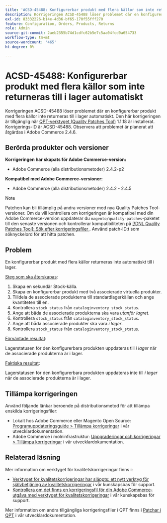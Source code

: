 ```yaml
---
title: 'ACSD-45488: Konfigurerbar produkt med flera källor som inte returneras till i lager automatiskt'
description: Korrigeringen ACSD-45488 löser problemet där en konfigurerbar produkt med flera källor inte returneras till i lager automatiskt. Den här korrigeringen är tillgänglig när [QPT-verktyget (Quality Patches Tool)](/help/announcements/adobe-commerce-announcements/magento-quality-patches-released-new-tool-to-self-serve-quality-patches.md) 1.1.18 är installerat. Korrigerings-ID är ACSD-45488. Observera att problemet är planerat att åtgärdas i Adobe Commerce 2.4.6.
exl-id: 83332226-b14e-4d36-bf65-170f55fff270
feature: Configuration, Orders, Products, Returns
role: Admin
source-git-commit: 2aeb2355b74d1cdfc62b5e7c5aa04fcd0a654733
workflow-type: tm+mt
source-wordcount: '465'
ht-degree: 0%

---
```


# ACSD-45488: Konfigurerbar produkt med flera källor som inte returneras till i lager automatiskt

Korrigeringen ACSD-45488 löser problemet där en konfigurerbar produkt med flera källor inte returneras till i lager automatiskt. Den här korrigeringen är tillgänglig när [QPT-verktyget (Quality Patches Tool)](/help/announcements/adobe-commerce-announcements/magento-quality-patches-released-new-tool-to-self-serve-quality-patches.md) 1.1.18 är installerat. Korrigerings-ID är ACSD-45488. Observera att problemet är planerat att åtgärdas i Adobe Commerce 2.4.6.

## Berörda produkter och versioner

**Korrigeringen har skapats för Adobe Commerce-version:**

* Adobe Commerce (alla distributionsmetoder) 2.4.2-p2

**Kompatibel med Adobe Commerce-versioner:**

* Adobe Commerce (alla distributionsmetoder) 2.4.2 - 2.4.5

>[!NOTE]
>
>Patchen kan bli tillämplig på andra versioner med nya Quality Patches Tool-versioner. Om du vill kontrollera om korrigeringen är kompatibel med din Adobe Commerce-version uppdaterar du `magento/quality-patches`-paketet till den senaste versionen och kontrollerar kompatibiliteten på [[!DNL Quality Patches Tool]: Sök efter korrigeringsfiler ](https://experienceleague.adobe.com/tools/commerce-quality-patches/index.html?lang=sv-SE). Använd patch-ID:t som söknyckelord för att hitta patchen.

## Problem

En konfigurerbar produkt med flera källor returneras inte automatiskt till i lager.

<u>Steg som ska återskapas</u>:

1. Skapa en sekundär Stock-källa.
1. Skapa en konfigurerbar produkt med två associerade virtuella produkter.
1. Tilldela de associerade produkterna till standardlagerkällan och ange kvantiteten till en.
1. Kontrollera `stock_status` från `cataloginventory_stock_status`.
1. Ange att båda de associerade produkterna ska vara *utanför lagret*.
1. Kontrollera `stock_status` från `cataloginventory_stock_status`.
1. Ange att båda associerade produkter ska vara *i lager*.
1. Kontrollera `stock_status` från `cataloginventory_stock_status`.

<u>Förväntade resultat</u>:

Lagerstatusen för den konfigurerbara produkten uppdateras till *i lager* när de associerade produkterna är i lager.

<u>Faktiska resultat</u>:

Lagerstatusen för den konfigurerbara produkten uppdateras inte till *i lager* när de associerade produkterna är i lager.

## Tillämpa korrigeringen

Använd följande länkar beroende på distributionsmetod för att tillämpa enskilda korrigeringsfiler:

* Lokalt hos Adobe Commerce eller Magento Open Source: [Programuppdateringsguide > Tillämpa korrigeringar](https://experienceleague.adobe.com/sv/docs/commerce-operations/tools/quality-patches-tool/usage) i vår utvecklardokumentation.
* Adobe Commerce i molninfrastruktur: [Uppgraderingar och korrigeringar > Tillämpa korrigeringar](https://experienceleague.adobe.com/sv/docs/commerce-cloud-service/user-guide/develop/upgrade/apply-patches) i vår utvecklardokumentation.

## Relaterad läsning

Mer information om verktyget för kvalitetskorrigeringar finns i:

* [Verktyget för kvalitetskorrigeringar har släppts: ett nytt verktyg för självbetjäning av kvalitetskorrigeringar](/help/announcements/adobe-commerce-announcements/magento-quality-patches-released-new-tool-to-self-serve-quality-patches.md) i vår kunskapsbas för support.
* [Kontrollera om det finns en korrigeringsfil för din Adobe Commerce-utgåva med verktyget för kvalitetskorrigeringar](/help/support-tools/patches-available-in-qpt-tool/check-patch-for-magento-issue-with-magento-quality-patches.md) i vår kunskapsbas för support.

Mer information om andra tillgängliga korrigeringsfiler i QPT finns i [Patchar i QPT](https://experienceleague.adobe.com/tools/commerce-quality-patches/index.html?lang=sv-SE) i vår utvecklardokumentation.
